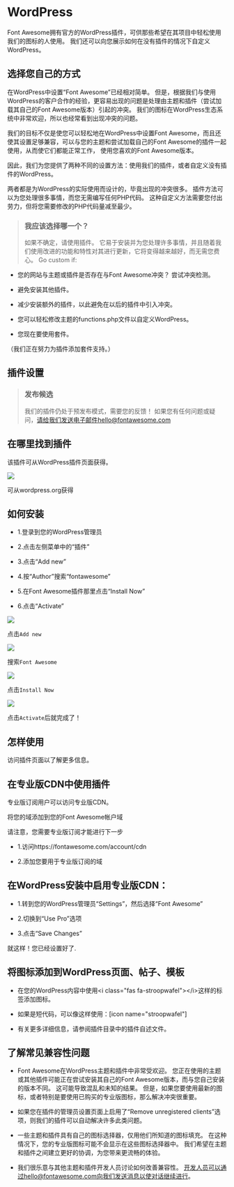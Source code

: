 



# WordPress

Font Awesome拥有官方的WordPress插件，可供那些希望在其项目中轻松使用我们的图标的人使用。 我们还可以向您展示如何在没有插件的情况下自定义WordPress。

## 选择您自己的方式

在WordPress中设置“Font Awesome”已经相对简单。 但是，根据我们与使用WordPress的客户合作的经验，更容易出现的问题是处理由主题和插件（尝试加载其自己的Font Awesome版本）引起的冲突。 我们的图标在WordPress生态系统中非常欢迎，所以也经常看到出现冲突的问题。

我们的目标不仅是使您可以轻松地在WordPress中设置Font Awesome，而且还使其设置足够兼容，可以与您的主题和尝试加载自己的Font Awesome的插件一起使用，从而使它们都能正常工作， 使用您喜欢的Font Awesome版本。

因此，我们为您提供了两种不同的设置方法：使用我们的插件，或者自定义没有插件的WordPress。

两者都是为WordPress的实际使用而设计的，毕竟出现的冲突很多。 插件方法可以为您处理很多事情，而您无需编写任何PHP代码。 这种自定义方法需要您付出劳力，但将您需要修改的PHP代码量减至最少。



> ### 我应该选择哪一个？
>
> 如果不确定，请使用插件。 它易于安装并为您处理许多事情，并且随着我们使用改进的功能和特性对其进行更新，它将变得越来越好，而无需您费心。 Go custom if:



*   您的网站与主题或插件是否存在与Font Awesome冲突？ 尝试冲突检测。

*   避免安装其他插件。

*   减少安装额外的插件，以此避免在以后的插件中引入冲突。

*   您可以轻松修改主题的functions.php文件以自定义WordPress。

*   您现在要使用套件。

（我们正在努力为插件添加套件支持。）

## 插件设置



> ### 发布候选
>
> 我们的插件仍处于预发布模式，需要您的反馈！ 如果您有任何问题或疑问，请给我们发送电子邮件hello@fontawesome.com



## 在哪里找到插件

该插件可从WordPress插件页面获得。

![](/images/fontawesome/fa5/wordpress-1.png)

可从wordpress.org获得

## 如何安装

*   1.登录到您的WordPress管理员

*   2.点击左侧菜单中的“插件”

*   3.点击“Add new”

*   4.按“Author”搜索“fontawesome”

*   5.在Font Awesome插件那里点击“Install Now”

*   6.点击“Activate”

![](/images/fontawesome/fa5/wordpress-2.png)

点击`Add new`


![](/images/fontawesome/fa5/wordpress-3.png)

搜索`Font Awesome`


![](/images/fontawesome/fa5/wordpress-4.png)

点击`Install Now`


![](/images/fontawesome/fa5/wordpress-5.png)

点击`Activate`后就完成了！

## 怎样使用

访问插件页面以了解更多信息。

## 在专业版CDN中使用插件

专业版订阅用户可以访问专业版CDN。

将您的域添加到您的Font Awesome帐户域

请注意，您需要专业版订阅才能进行下一步

*   1.访问https://fontawesome.com/account/cdn

*   2.添加您要用于专业版订阅的域

## 在WordPress安装中启用专业版CDN：

*   1.转到您的WordPress管理员“Settings”，然后选择“Font Awesome”

*   2.切换到“Use Pro”选项

*   3.点击“Save Changes”

就这样！您已经设置好了.

## 将图标添加到WordPress页面、帖子、模板

*   在您的WordPress内容中使用&lt;i class="fas fa-stroopwafel"&gt;&lt;/i&gt;这样的标签添加图标。

*   如果是短代码，可以像这样使用：[icon name="stroopwafel"]

*   有关更多详细信息，请参阅插件目录中的插件自述文件。

## 了解常见兼容性问题

*   Font Awesome在WordPress主题和插件中非常受欢迎。 您正在使用的主题或其他插件可能正在尝试安装其自己的Font Awesome版本，而与您自己安装的版本不同。 这可能导致混乱和未知的结果。 但是，如果您要使用最新的图标，或者特别是要使用已购买的专业版图标，那么解决冲突很重要。

*   如果您在插件的管理员设置页面上启用了“Remove unregistered clients”选项，则我们的插件可以自动解决许多此类问题。

*   一些主题和插件具有自己的图标选择器，仅用他们所知道的图标填充。 在这种情况下，您的专业版图标可能不会显示在这些图标选择器中。 我们希望在主题和插件之间建立更好的协调，为您带来更流畅的体验。

*   我们很乐意与其他主题和插件开发人员讨论如何改善兼容性。 开发人员可以通过hello@fontawesome.com向我们发送消息以使对话继续进行。